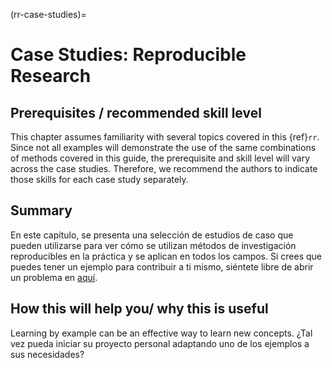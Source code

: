(rr-case-studies)=
# Case Studies: Reproducible Research

## Prerequisites / recommended skill level

This chapter assumes familiarity with several topics covered in this {ref}`rr`. Since not all examples will demonstrate the use of the same combinations of methods covered in this guide, the prerequisite and skill level will vary across the case studies. Therefore, we recommend the authors to indicate those skills for each case study separately.

## Summary

En este capítulo, se presenta una selección de estudios de caso que pueden utilizarse para ver cómo se utilizan métodos de investigación reproducibles en la práctica y se aplican en todos los campos. Si crees que puedes tener un ejemplo para contribuir a ti mismo, siéntete libre de abrir un problema en [aquí](https://github.com/alan-turing-institute/the-turing-way/issues).

## How this will help you/ why this is useful

Learning by example can be an effective way to learn new concepts. ¿Tal vez pueda iniciar su proyecto personal adaptando uno de los ejemplos a sus necesidades?

